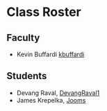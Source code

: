 # Class Roster

## Faculty

- Kevin Buffardi [kbuffardi](https://github.com/kbuffardi)

## Students

- Devang Raval, [DevangRaval1](https://github.com/DevangRaval1)
- James Krepelka, [Jooms](https://github.com/Jooms)

